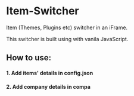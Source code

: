 # Item-Switcher
Item (Themes, Plugins etc) switcher in an iFrame. 

This switcher is built using with vanila JavaScript.
## How to use:

#### 1. Add items' details in config.json

#### 2. Add company details in compa
